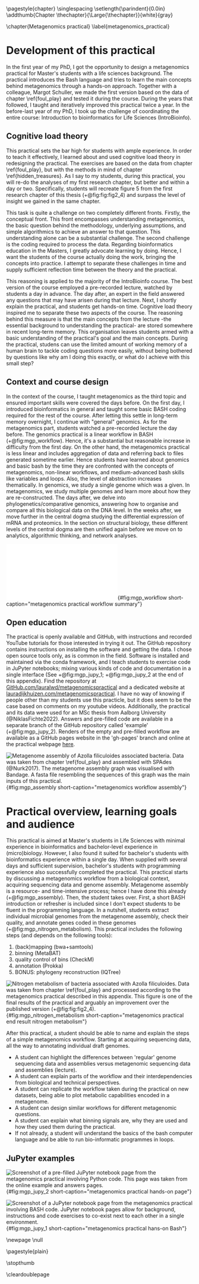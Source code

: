\pagestyle{chapter}
\singlespacing
\setlength{\parindent}{0.0in}
\addthumb{Chapter \thechapter}{\Large{\thechapter}}{white}{gray}

\chapter{Metagenomics practical}
\label{metagenomics_practical}

# Development of this practical
In the first year of my PhD, I got the opportunity to design a metagenomics practical for Master's students with a life sciences background.
The practical introduces the Bash language and tries to learn the main concepts behind metagenomics through a hands-on approach.
Together with a colleague, Margot Schuller, we made the first version based on the data of chapter \ref{foul_play} and tested it during the course.
During the years that followed, I taught and iteratively improved this practical twice a year.
In the before-last year of my PhD, I took up the challenge of coordinating the entire course: Introduction to bioinformatics for Life Sciences (IntroBioinfo).

## Cognitive load theory
This practical sets the bar high for students with ample experience.
In order to teach it effectively, I learned about and used cognitive load theory in redesigning the practical.
The exercises are based on the data from chapter \ref{foul_play}, but with the methods in mind of chapter \ref{hidden_treasures}.
As I say to my students, during this practical, you will re-do the analyses of my first research chapter, but better and within a day or two.
Specifically, students will recreate figure 5 from the first research chapter of this thesis (+@fig:fig:fig2_4) and surpass the level of insight we gained in the same chapter.

This task is quite a challenge on two completely different fronts.
Firstly, the conceptual front.
This front encompasses understanding metagenomics, the basic question behind the methodology, underlying assumptions, and simple algorithmics to achieve an answer to that question.
This understanding alone can be a substantial challenge.
The second challenge is the coding required to process the data.
Regarding bioinformatics education in the Masters, I greatly advocate learning by doing.
Hence, I want the students of the course actually doing the work, bringing the concepts into practice.
I attempt to separate these challenges in time and supply sufficient reflection time between the theory and the practical.

This reasoning is applied to the majority of the IntroBioinfo course.
The best version of the course employed a pre-recorded lecture, watched by students a day in advance.
The day after, an expert in the field answered any questions that may have arisen during that lecture.
Next, I shortly explain the practical, and students get hands-on time.
Cognitive load theory inspired me to separate these two aspects of the course.
The reasoning behind this measure is that the main concepts from the lecture -the essential background to understanding the practical- are stored somewhere in recent long-term memory.
This organisation leaves students armed with a basic understanding of the practical's goal and the main concepts.
During the practical, studens can use the limited amount of working memory of a human brain to tackle coding questions more easily, without being bothered by questions like why am I doing this exactly, or what do I achieve with this small step?

## Context and course design
In the context of the course, I taught metagenomics as the third topic and ensured important skills were covered the days before.
On the first day, I introduced bioinformatics in general and taught some basic BASH coding required for the rest of the course.
After letting this settle in long-term memory overnight, I continue with "general" genomics.
As for the metagenomics part, students watched a pre-recorded lecture the day before.
The genomics practical is a linear workflow in BASH (+@fig:mgp_workflow).
Hence, it's a substantial but reasonable increase in difficulty from the first day.
On the other hand, the metagenomics practical is less linear and includes aggregation of data and referring back to files generated sometime earlier.
Hence students have learned about genomics and basic bash by the time they are confronted with the concepts of metagenomics, non-linear workflows, and medium-advanced bash skills like variables and loops.
Also, the level of abstraction increases thematically.
In genomics, we study a single genome which was a given.
In metagenomics, we study multiple genomes and learn more about how they are re-constructed.
The days after, we delve into phylogenetics/comparative genomics, answering how to organise and compare all this biological data on the DNA level.
In the weeks after, we move further in the central dogma studying the differential expression of mRNA and proteomics.
In the section on structural biology, these different levels of the central dogma are then unified again before we move on to analytics, algorithmic thinking, and network analyses.

![Summary of the workflow that students follow in the metagenomics practical. Tasks done by me as preparation are presented on a grey background (A), and tasks done by students during the practical on a white background (B). Green and Blue squares represent the FastQ input data. Bordeaux red squares represent computational tasks. Purple pentagons represent big-data input and output files, and grey-black squares represent human-readable tables. Yellow circles are final results, either figures or tables, that students produce during a practical and are typically found in a metagenomics manuscripts or papers.](source/figures/mgp_workflow.pdf){#fig:mgp_workflow short-caption="metagenomics practical workflow summary"}

## Open education
The practical is openly available and GitHub, with instructions and recorded YouTube tutorials for those interested in trying it out.
The GitHub repository contains instructions on installing the software and getting the data.
I chose open source tools only, as is common in the field.
Software is installed and maintained via the conda framework, and I teach students to exercise code in JuPyter notebooks; mixing various kinds of code and documentation in a single interface (See +@fig:mgp_jupy_1; +@fig:mgp_jupy_2 at the end of this appendix).
Find the repository at [GitHub.com/lauralwd/metagenomicspractical](https://github.com/lauralwd/metagenomicspractical/) and a dedicated website at [lauradijkhuizen.com/metagenomicspractical](https://lauralwd.github.io/metagenomicspractical/).
I have no way of knowing if people other than my students use this practicle, but it does seem to be the case based on comments on my youtube videos.
Additionally, the practical and its data were used for an MSc thesis from Aalborg University (@NiklasFichte2022).
Answers and pre-filled code are available in a separate branch of the GitHub repository called 'example' (+@fig:mgp_jupy_2).
Renders of the empty and pre-filled workflow are available as a GitHub pages website in the 'gh-pages' branch and online at the practical webpage [here](https://lauralwd.github.io/metagenomicspractical/).

![Metagenome assembly of _Azolla filiculoides_ associated bacteria. Data was taken from chapter \ref{foul_play} and assembled with SPAdes (@Nurk2017). The metagenome assembly graph was visualised with Bandage. A fasta file resembling the sequences of this graph was the main inputs of this practical.](source/figures/mgp_assembly.png){#fig:mgp_assembly short-caption="metagenomics workflow assembly"}

# Practical overview, learning goals and audience
This practical is aimed at Master's students in Life Sciences with minimal experience in bioinformatics and bachelor-level experience in (micro)biology.
However, I also found it suited for bachelor's students with bioinformatics experience within a single day.
When supplied with several days and sufficient supervision, bachelor's students with programming experience also successfully completed the practical.
This practical starts by discussing a metagenomics workflow from a biological context, acquiring sequencing data and genome assembly.
Metagenome assembly is a resource- and time-intensive process; hence I have done this already (+@fig:mgp_assembly).
Then, the student takes over.
First, a short BASH introduction or refresher is included since I don't expect students to be fluent in the programming language.
In a nutshell, students extract individual microbial genomes from the metagenome assembly, check their quality, and annotate genes coded in these genomes (+@fig:mgp_nitrogen_metabolism).
This practical includes the following steps (and depends on the following tools):

1. (back)mapping (bwa+samtools)
2. binning (MetaBAT)
3. quality control of bins (CheckM)
4. annotation (Prokka)
5. BONUS: phylogeny reconstruction (IQTree)

![Nitrogen metabolism of bacteria associated with _Azolla filiculoides_. Data was taken from chapter \ref{foul_play} and processed according to the metagenomics practical described in this appendix. This figure is one of the final results of the practical and arguably an improvement over the published version (+@fig:fig:fig2_4).](source/figures/mgp_nitrogen_metabolism.png){#fig:mgp_nitrogen_metabolism short-caption="metagenomics practical end result nitrogen metabolism"}

After this practical, a student should be able to name and explain the steps of a simple metagenomics workflow.
Starting at acquiring sequencing data, all the way to annotating individual draft genomes.

 - A student can highlight the differences between 'regular' genome sequencing data and assemblies versus metagenomic sequencing data and assemblies (lecture).
 - A student can explain parts of the workflow and their interdependencies from biological and technical perspectives.
 - A student can replicate the workflow taken during the practical on new datasets, being able to plot metabolic capabilities encoded in a metagenome.
 - A student can design similar workflows for different metagenomic questions.
 - A student can explain what binning signals are, why they are used and how they used them during the practical.
 - If not already, a student will understand the basics of the bash computer language and be able to run bio-informatic programmes in loops.

## JuPyter examples
![Screenshot of a pre-filled JuPyter notebook page from the metagenomics practical involving Python code. This page was taken from the online example and answers pages.](source/figures/mgp_jupy_2.png){#fig:mgp_jupy_2 short-caption="metagenomics practical hands-on page"}

![Screenshot of a JuPyter notebook page from the metagenomics practical involving BASH code. JuPyter notebook pages allow for background, instructions and code exercises to co-exist next to each other in a single environment.](source/figures/mgp_jupy_1.png){#fig:mgp_jupy_1 short-caption="metagenomics practical hans-on Bash"}

<!-- close the last page of this section as required for removing the thumb index on next "part page" -->
\newpage
\null
<!-- don't show page nrs on cleardouble page -->
\pagestyle{plain}
<!-- stop the thumbmarking scheme (partwise) and start it (chapterwise) in the next chapter -->
\stopthumb
<!-- clear double page so that the chapters start nicely on a new right page -->
\cleardoublepage
